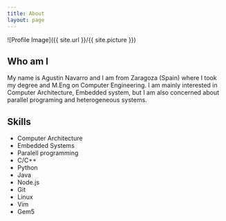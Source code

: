 ```yaml
---
title: About
layout: page
---
```

![Profile Image]({{ site.url }}/{{ site.picture }})

<h2>Who am I</h2>
<p> My name is Agustin Navarro and I am from Zaragoza (Spain) where I took my degree and
M.Eng on Computer Engineering. I am mainly interested in Computer Architecture,
Embedded system, but I am also concerned about parallel programing and heterogeneous
systems.

<h2>Skills</h2>

<ul class="skill-list">
	<li>Computer Architecture</li>
	<li>Embedded Systems</li>
	<li>Paralell programming</li>
	<li>C/C++</li>
	<li>Python</li>
	<li>Java</li>
	<li>Node.js</li>
    <li>Git</li>
	<li>Linux</li>
	<li>Vim</li>
	<li>Gem5</li>
</ul>
